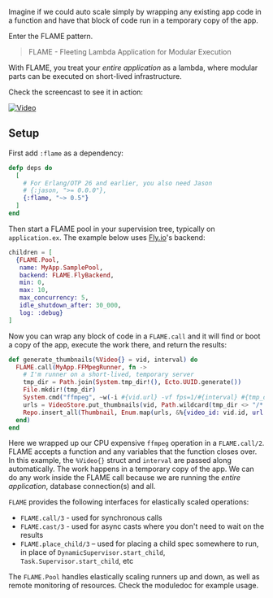Imagine if we could auto scale simply by wrapping any existing app code in a function and have that block of code run in a temporary copy of the app.

Enter the FLAME pattern.

> FLAME - Fleeting Lambda Application for Modular Execution

With FLAME, you treat your *entire application* as a lambda, where modular parts can be executed on short-lived infrastructure.

Check the screencast to see it in action:

[![Video](https://img.youtube.com/vi/l1xt_rkWdic/maxresdefault.jpg)](https://www.youtube.com/watch?v=l1xt_rkWdic)

## Setup

First add `:flame` as a dependency:

```elixir
defp deps do
  [
    # For Erlang/OTP 26 and earlier, you also need Jason
    # {:jason, ">= 0.0.0"},
    {:flame, "~> 0.5"}
  ]
end
```

Then start a FLAME pool in your supervision tree, typically on `application.ex`. The example below uses [Fly.io](https://fly.io/)'s backend:

```elixir
children = [
  {FLAME.Pool,
   name: MyApp.SamplePool,
   backend: FLAME.FlyBackend,
   min: 0,
   max: 10,
   max_concurrency: 5,
   idle_shutdown_after: 30_000,
   log: :debug}
]
```

Now you can wrap any block of code in a `FLAME.call` and it will find or boot a copy of the app, execute the work there, and return the results:

```elixir
def generate_thumbnails(%Video{} = vid, interval) do
  FLAME.call(MyApp.FFMpegRunner, fn ->
    # I'm runner on a short-lived, temporary server
    tmp_dir = Path.join(System.tmp_dir!(), Ecto.UUID.generate())
    File.mkdir!(tmp_dir)
    System.cmd("ffmpeg", ~w(-i #{vid.url} -vf fps=1/#{interval} #{tmp_dir}/%02d.png))
    urls = VideoStore.put_thumbnails(vid, Path.wildcard(tmp_dir <> "/*.png"))
    Repo.insert_all(Thumbnail, Enum.map(urls, &%{video_id: vid.id, url: &1}))
  end)
end
```

Here we wrapped up our CPU expensive `ffmpeg` operation in a `FLAME.call/2`. FLAME accepts a function and any variables that the function closes over. In this example, the `%Video{}` struct and `interval` are passed along automatically. The work happens in a temporary copy of the app. We can do any work inside the FLAME call because we are running the *entire application*, database connection(s) and all.

`FLAME` provides the following interfaces for elastically scaled operations:

  * `FLAME.call/3` - used for synchronous calls
  * `FLAME.cast/3` - used for async casts where you don't need to wait on the results
  * `FLAME.place_child/3` – used for placing a child spec somewhere to run, in place of `DynamicSupervisor.start_child`, `Task.Supervisor.start_child`, etc

The `FLAME.Pool` handles elastically scaling runners up and down, as well as remote monitoring of resources. Check the moduledoc for example usage.
